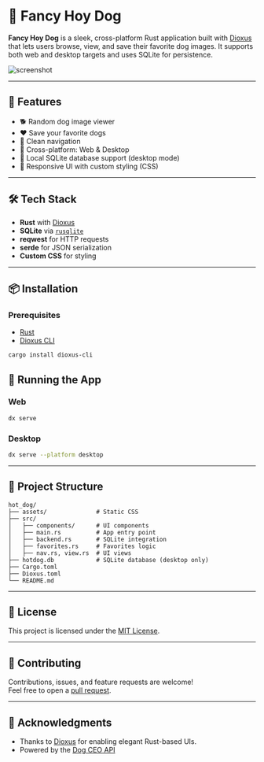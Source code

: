 # 🐶 Fancy Hoy Dog

**Fancy Hoy Dog** is a sleek, cross-platform Rust application built with [Dioxus](https://dioxuslabs.com/) that lets users browse, view, and save their favorite dog images. It supports both web and desktop targets and uses SQLite for persistence.

![screenshot](https://user-images.githubusercontent.com/yourusername/screenshots/fancy-hoy-dog-preview.png) <!-- Replace with your actual screenshot URL -->

---

## 🚀 Features

- 🐕 Random dog image viewer  
- ❤️ Save your favorite dogs  
- 🧭 Clean navigation  
- 🎯 Cross-platform: Web & Desktop  
- 💾 Local SQLite database support (desktop mode)  
- 🎨 Responsive UI with custom styling (CSS)

---

## 🛠 Tech Stack

- **Rust** with [Dioxus](https://github.com/DioxusLabs/dioxus)
- **SQLite** via [`rusqlite`](https://docs.rs/rusqlite)
- **reqwest** for HTTP requests
- **serde** for JSON serialization
- **Custom CSS** for styling

---

## 📦 Installation

### Prerequisites

- [Rust](https://www.rust-lang.org/)
- [Dioxus CLI](https://dioxuslabs.com/)

```bash
cargo install dioxus-cli
```

## 🧪 Running the App

### Web

```bash
dx serve
```

### Desktop

```bash
dx serve --platform desktop
```

---

## 📁 Project Structure

```
hot_dog/
├── assets/              # Static CSS
├── src/
│   ├── components/      # UI components
│   ├── main.rs          # App entry point
│   ├── backend.rs       # SQLite integration
│   ├── favorites.rs     # Favorites logic
│   ├── nav.rs, view.rs  # UI views
├── hotdog.db            # SQLite database (desktop only)
├── Cargo.toml
├── Dioxus.toml
└── README.md
```

---

## 📄 License

This project is licensed under the [MIT License](LICENSE).

---

## 🙌 Contributing

Contributions, issues, and feature requests are welcome!  
Feel free to open a [pull request](https://github.com/catalin-damian/fancy-hoy-dog/pulls).

---

## 🌟 Acknowledgments

- Thanks to [Dioxus](https://dioxuslabs.com/) for enabling elegant Rust-based UIs.  
- Powered by the [Dog CEO API](https://dog.ceo/dog-api/)
